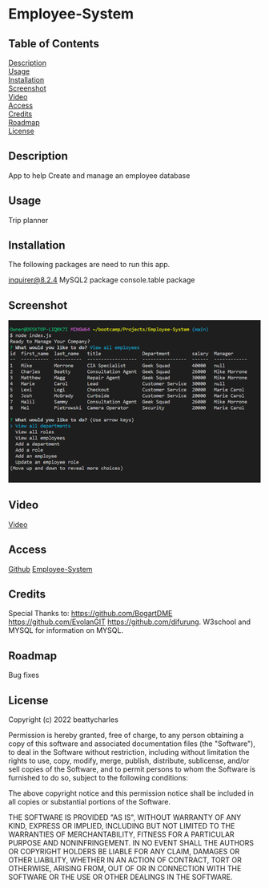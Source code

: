 # Employee-System


## Table of Contents
[Description](#description)<br>
[Usage](#usage)<br>
[Installation](#installation)<br>
[Screenshot](#screeshot)<br>
[Video](#video)<br>
[Access](#access)<br>
[Credits](#credits)<br>
[Roadmap](#roadmap)<br>
[License](#license)

## Description
App to help Create and manage an employee database

## Usage
Trip planner

## Installation
The following packages are need to run this app.

inquirer@8.2.4
MySQL2 package
console.table package

## Screenshot
![Screenshot](showtable.png)<br>

## Video
[Video](https://drive.google.com/file/d/1m1k1n_Vt-5yuj6HTMAg7jHPyCVV-6-Uj/view)

## Access

[Github](https://www.github.com/beattycharles)
[Employee-System](https://github.com/beattycharles/Employee-System)

## Credits
Special Thanks to: https://github.com/BogartDME https://github.com/EvolanGIT https://github.com/difurung.
W3school and MYSQL for information on MYSQL.


## Roadmap
Bug fixes

## License
Copyright (c) 2022 beattycharles

Permission is hereby granted, free of charge, to any person obtaining a copy
of this software and associated documentation files (the "Software"), to deal
in the Software without restriction, including without limitation the rights
to use, copy, modify, merge, publish, distribute, sublicense, and/or sell
copies of the Software, and to permit persons to whom the Software is
furnished to do so, subject to the following conditions:

The above copyright notice and this permission notice shall be included in all
copies or substantial portions of the Software.

THE SOFTWARE IS PROVIDED "AS IS", WITHOUT WARRANTY OF ANY KIND, EXPRESS OR
IMPLIED, INCLUDING BUT NOT LIMITED TO THE WARRANTIES OF MERCHANTABILITY,
FITNESS FOR A PARTICULAR PURPOSE AND NONINFRINGEMENT. IN NO EVENT SHALL THE
AUTHORS OR COPYRIGHT HOLDERS BE LIABLE FOR ANY CLAIM, DAMAGES OR OTHER
LIABILITY, WHETHER IN AN ACTION OF CONTRACT, TORT OR OTHERWISE, ARISING FROM,
OUT OF OR IN CONNECTION WITH THE SOFTWARE OR THE USE OR OTHER DEALINGS IN THE
SOFTWARE.